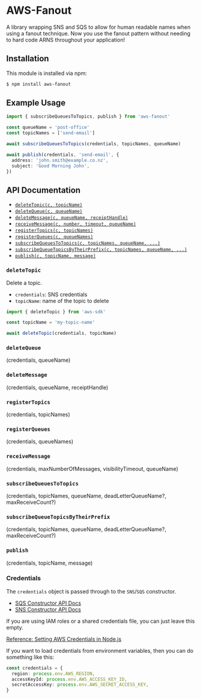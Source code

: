 # AWS-Fanout

A library wrapping SNS and SQS to allow for human readable names when using a
fanout technique. Now you use the fanout pattern without needing to hard code
ARNS throughout your application!

## Installation

This module is installed via npm:

```bash
$ npm install aws-fanout
```

## Example Usage

```typescript
import { subscribeQueuesToTopics, publish } from 'aws-fanout'

const queueName = 'post-office'
const topicNames = ['send-email']

await subscribeQueuesToTopics(credentials, topicNames, queueName)

await publish(credentials, 'send-email', {
  address: 'john.smith@example.co.nz',
  subject: 'Good Morning John',
})
```

## API Documentation

- [`deleteTopic(c, topicName)`](#deleteTopic)
- [`deleteQueue(c, queueName)`](#deleteQueue)
- [`deleteMessage(c, queueName, receiptHandle)`](#deleteMessage)
- [`receiveMessage(c, number, timeout, queueName)`](#receiveMessage)
- [`registerTopics(c, topicNames)`](#registerTopics)
- [`registerQueues(c, queueNames)`](#registerQueues)
- [`subscribeQueuesToTopics(c, topicNames, queueName, ...)`](#subscribeQueuesToTopics)
- [`subscribeQueueTopicsByTheirPrefix(c, topicNames, queueName, ...)`](#subscribeQueueTopicsByTheirPrefix)
- [`publish(c, topicName, message)`](#publish)

### `deleteTopic`

Delete a topic.

- `credentials`: SNS credentials
- `topicName`: name of the topic to delete

```typescript
import { deleteTopic } from 'aws-sdk'

const topicName = 'my-topic-name'

await deleteTopic(credentials, topicName)
```

### `deleteQueue`

(credentials, queueName)

### `deleteMessage`

(credentials, queueName, receiptHandle)

### `registerTopics`

(credentials, topicNames)

### `registerQueues`

(credentials, queueNames)

### `receiveMessage`

(credentials, maxNumberOfMessages, visibilityTimeout, queueName)

### `subscribeQueuesToTopics`

(credentials, topicNames, queueName, deadLetterQueueName?, maxReceiveCount?)

### `subscribeQueueTopicsByTheirPrefix`

(credentials, topicNames, queueName, deadLetterQueueName?, maxReceiveCount?)

### `publish`

(credentials, topicName, message)

### Credentials

The `credentials` object is passed through to the `SNS`/`SQS` constructor.

- [SQS Constructor API Docs](https://docs.aws.amazon.com/AWSJavaScriptSDK/latest/AWS/SQS.html#constructor-property)
- [SNS Constructor API Docs](https://docs.aws.amazon.com/AWSJavaScriptSDK/latest/AWS/SNS.html#constructor-property)

If you are using IAM roles or a shared credentials file, you can just leave
this empty.

[Reference: Setting AWS Credentials in Node.js](https://docs.aws.amazon.com/sdk-for-javascript/v2/developer-guide/setting-credentials-node.html)

If you want to load credentials from environment variables, then you can do
something like this:

```typescript
const credentials = {
  region: process.env.AWS_REGION,
  accessKeyId: process.env.AWS_ACCESS_KEY_ID,
  secretAccessKey: process.env.AWS_SECRET_ACCESS_KEY,
}
```
